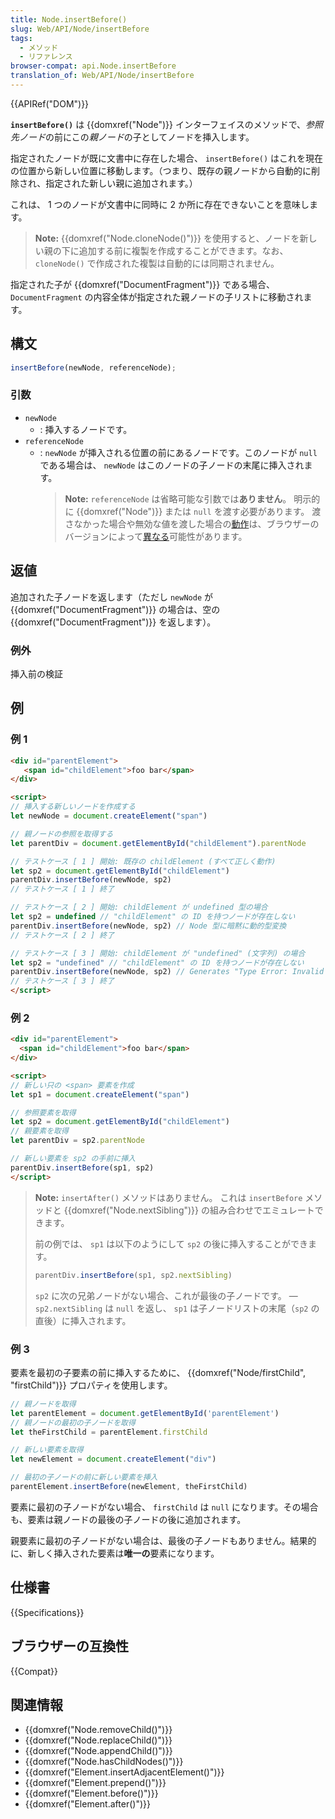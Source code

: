 ```yaml
---
title: Node.insertBefore()
slug: Web/API/Node/insertBefore
tags:
  - メソッド
  - リファレンス
browser-compat: api.Node.insertBefore
translation_of: Web/API/Node/insertBefore
---
```

{{APIRef("DOM")}}

**`insertBefore()`** は {{domxref("Node")}} インターフェイスのメソッドで、*参照先ノード*の前にこの*親ノード*の子としてノードを挿入します。

指定されたノードが既に文書中に存在した場合、  `insertBefore()` はこれを現在の位置から新しい位置に移動します。（つまり、既存の親ノードから自動的に削除され、指定された新しい親に追加されます。）

これは、 1 つのノードが文書中に同時に 2 か所に存在できないことを意味します。

> **Note:** {{domxref("Node.cloneNode()")}} を使用すると、ノードを新しい親の下に追加する前に複製を作成することができます。なお、 `cloneNode()` で作成された複製は自動的には同期されません。

指定された子が {{domxref("DocumentFragment")}} である場合、 `DocumentFragment` の内容全体が指定された親ノードの子リストに移動されます。

## 構文

```js
insertBefore(newNode, referenceNode);
```

### 引数

- `newNode`
  - : 挿入するノードです。
- `referenceNode`
  - : `newNode` が挿入される位置の前にあるノードです。このノードが `null` である場合は、 `newNode` はこのノードの子ノードの末尾に挿入されます。
    > **Note:** `referenceNode` は省略可能な引数では**ありません**。
    > 明示的に {{domxref("Node")}} または `null` を渡す必要があります。
    > 渡さなかった場合や無効な値を渡した場合の[動作](https://code.google.com/p/chromium/issues/detail?id=419780)は、ブラウザーのバージョンによって[異なる](https://bugzilla.mozilla.org/show_bug.cgi?id=119489)可能性があります。

## 返値

追加された子ノードを返します（ただし `newNode` が {{domxref("DocumentFragment")}} の場合は、空の {{domxref("DocumentFragment")}} を返します）。

### 例外

挿入前の検証

## 例

### 例 1

```html
<div id="parentElement">
   <span id="childElement">foo bar</span>
</div>

<script>
// 挿入する新しいノードを作成する
let newNode = document.createElement("span")

// 親ノードの参照を取得する
let parentDiv = document.getElementById("childElement").parentNode

// テストケース [ 1 ] 開始: 既存の childElement (すべて正しく動作)
let sp2 = document.getElementById("childElement")
parentDiv.insertBefore(newNode, sp2)
// テストケース [ 1 ] 終了

// テストケース [ 2 ] 開始: childElement が undefined 型の場合
let sp2 = undefined // "childElement" の ID を持つノードが存在しない
parentDiv.insertBefore(newNode, sp2) // Node 型に暗黙に動的型変換
// テストケース [ 2 ] 終了

// テストケース [ 3 ] 開始: childElement が "undefined" (文字列) の場合
let sp2 = "undefined" // "childElement" の ID を持つノードが存在しない
parentDiv.insertBefore(newNode, sp2) // Generates "Type Error: Invalid Argument"
// テストケース [ 3 ] 終了
</script>
```

### 例 2

```html
<div id="parentElement">
  <span id="childElement">foo bar</span>
</div>

<script>
// 新しい只の <span> 要素を作成
let sp1 = document.createElement("span")

// 参照要素を取得
let sp2 = document.getElementById("childElement")
// 親要素を取得
let parentDiv = sp2.parentNode

// 新しい要素を sp2 の手前に挿入
parentDiv.insertBefore(sp1, sp2)
</script>
```

> **Note:** `insertAfter()` メソッドはありません。
> これは `insertBefore` メソッドと {{domxref("Node.nextSibling")}} の組み合わせでエミュレートできます。
>
> 前の例では、 `sp1` は以下のようにして `sp2` の後に挿入することができます。
>
> ```js
> parentDiv.insertBefore(sp1, sp2.nextSibling)
> ```
>
> `sp2` に次の兄弟ノードがない場合、これが最後の子ノードです。 — `sp2.nextSibling` は `null` を返し、 `sp1` は子ノードリストの末尾（`sp2` の直後）に挿入されます。

### 例 3

要素を最初の子要素の前に挿入するために、 {{domxref("Node/firstChild", "firstChild")}} プロパティを使用します。

```js
// 親ノードを取得
let parentElement = document.getElementById('parentElement')
// 親ノードの最初の子ノードを取得
let theFirstChild = parentElement.firstChild

// 新しい要素を取得
let newElement = document.createElement("div")

// 最初の子ノードの前に新しい要素を挿入
parentElement.insertBefore(newElement, theFirstChild)
```

要素に最初の子ノードがない場合、 `firstChild` は `null` になります。その場合も、要素は親ノードの最後の子ノードの後に追加されます。

親要素に最初の子ノードがない場合は、最後の子ノードもありません。結果的に、新しく挿入された要素は**唯一の**要素になります。

## 仕様書

{{Specifications}}

## ブラウザーの互換性

{{Compat}}

## 関連情報

- {{domxref("Node.removeChild()")}}
- {{domxref("Node.replaceChild()")}}
- {{domxref("Node.appendChild()")}}
- {{domxref("Node.hasChildNodes()")}}
- {{domxref("Element.insertAdjacentElement()")}}
- {{domxref("Element.prepend()")}}
- {{domxref("Element.before()")}}
- {{domxref("Element.after()")}}
